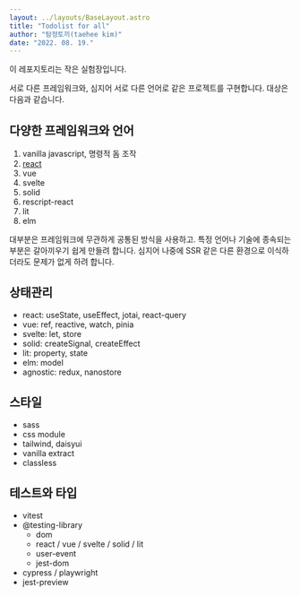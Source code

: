 ```yaml
---
layout: ../layouts/BaseLayout.astro
title: "Todolist for all"
author: "탐정토끼(taehee kim)"
date: "2022. 08. 19."
---
```

이 레포지토리는 작은 실험장입니다. 

서로 다른 프레임워크와, 심지어 서로 다른 언어로 같은 프로젝트를 구현합니다. 대상은 다음과 같습니다.

## 다양한 프레임워크와 언어

1. vanilla javascript, 명령적 돔 조작
2. [react](/react)
3. vue 
4. svelte
5. solid
6. rescript-react
7. lit
8. elm

대부분은 프레임워크에 무관하게 공통된 방식을 사용하고. 특정 언어나 기술에 종속되는 부분은 갈아끼우기 쉽게 만들려 합니다. 심지어 나중에 SSR 같은 다른 환경으로 이식하더라도 문제가 없게 하려 합니다.

## 상태관리
- react: useState, useEffect, jotai, react-query
- vue: ref, reactive, watch, pinia
- svelte: let, store
- solid: createSignal, createEffect
- lit: property, state
- elm: model
- agnostic: redux, nanostore
## 스타일
- sass
- css module
- tailwind, daisyui
- vanilla extract
- classless
## 테스트와 타입
- vitest
- @testing-library
    - dom
    - react / vue / svelte / solid / lit
    - user-event
    - jest-dom
- cypress / playwright
- jest-preview
